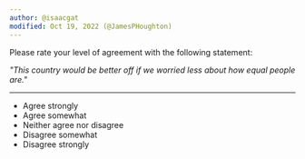 ```yaml
---
author: @isaacgat
modified: Oct 19, 2022 (@JamesPHoughton)
---
```


Please rate your level of agreement with the following statement:

_"This country would be better off if we worried less about how
equal people are."_

---

- Agree strongly
- Agree somewhat
- Neither agree nor disagree
- Disagree somewhat
- Disagree strongly
